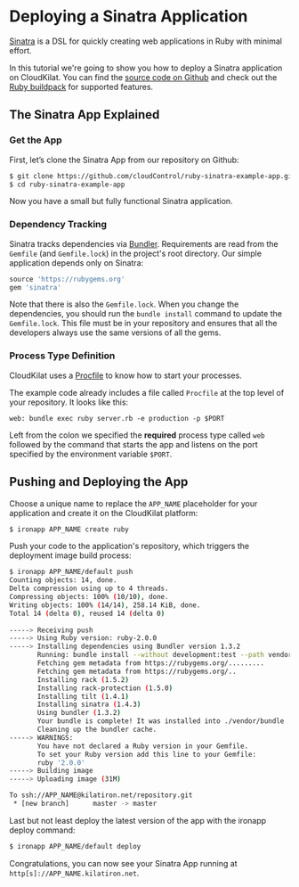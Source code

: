 # Deploying a Sinatra Application
[Sinatra][sinatra] is a DSL for quickly creating web applications in Ruby with minimal effort.

In this tutorial we're going to show you how to deploy a Sinatra application on
CloudKilat. You can find the [source code on Github][example-app] and check out the [Ruby buildpack] for supported features.


## The Sinatra App Explained

### Get the App
First, let’s clone the Sinatra App from our repository on Github:
~~~bash
$ git clone https://github.com/cloudControl/ruby-sinatra-example-app.git
$ cd ruby-sinatra-example-app
~~~

Now you have a small but fully functional Sinatra application.

### Dependency Tracking
Sinatra tracks dependencies via [Bundler]. Requirements are read from the `Gemfile` (and `Gemfile.lock`) in the project's root directory. Our simple application depends only on Sinatra:
~~~ruby
source 'https://rubygems.org'
gem 'sinatra'
~~~

Note that there is also the `Gemfile.lock`. When you change the dependencies,
you should run the `bundle install` command to update the `Gemfile.lock`. This file must be in your repository and ensures that all the developers always
use the same versions of all the gems.

### Process Type Definition

CloudKilat uses a [Procfile] to know how to start your processes.

The example code already includes a file called `Procfile` at the top level of your repository. It looks like this:
~~~
web: bundle exec ruby server.rb -e production -p $PORT
~~~

Left from the colon we specified the **required** process type called `web` followed by the command that starts the app and listens on the port specified by the environment variable `$PORT`.

## Pushing and Deploying the App
Choose a unique name to replace the `APP_NAME` placeholder for your application and create it on the CloudKilat platform: 
~~~bash
$ ironapp APP_NAME create ruby
~~~

Push your code to the application's repository, which triggers the deployment image build process:
~~~bash
$ ironapp APP_NAME/default push
Counting objects: 14, done.
Delta compression using up to 4 threads.
Compressing objects: 100% (10/10), done.
Writing objects: 100% (14/14), 258.14 KiB, done.
Total 14 (delta 0), reused 14 (delta 0)
       
-----> Receiving push
-----> Using Ruby version: ruby-2.0.0
-----> Installing dependencies using Bundler version 1.3.2
       Running: bundle install --without development:test --path vendor/bundle --binstubs vendor/bundle/bin --deployment
       Fetching gem metadata from https://rubygems.org/.........
       Fetching gem metadata from https://rubygems.org/..
       Installing rack (1.5.2)
       Installing rack-protection (1.5.0)
       Installing tilt (1.4.1)
       Installing sinatra (1.4.3)
       Using bundler (1.3.2)
       Your bundle is complete! It was installed into ./vendor/bundle
       Cleaning up the bundler cache.
-----> WARNINGS:
       You have not declared a Ruby version in your Gemfile.
       To set your Ruby version add this line to your Gemfile:
       ruby '2.0.0'
-----> Building image
-----> Uploading image (31M)

To ssh://APP_NAME@kilatiron.net/repository.git
 * [new branch]      master -> master
~~~

Last but not least deploy the latest version of the app with the ironapp deploy command:
~~~bash
$ ironapp APP_NAME/default deploy
~~~

Congratulations, you can now see your Sinatra App running at `http[s]://APP_NAME.kilatiron.net`.


[sinatra]: http://www.sinatrarb.com/
[CloudKilat]: http://www.cloudkilat.com
[CloudKilat-doc-user]: https://www.cloudcontrol.com/dev-center/platform-documentation#user-accounts
[CloudKilat-doc-cmdline]: https://www.cloudcontrol.com/dev-center/platform-documentation#platform-access
[ruby buildpack]: https://github.com/cloudControl/buildpack-ruby
[procfile]: https://www.cloudcontrol.com/dev-center/platform-documentation#buildpacks-and-the-procfile
[git]: https://help.github.com/articles/set-up-git
[bundler]: http://gembundler.com/
[example-app]: https://github.com/cloudControl/ruby-sinatra-example-app

